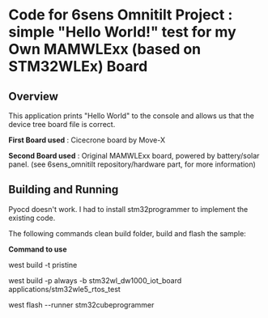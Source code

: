 # Code for 6sens Omnitilt Project : simple "Hello World!" test for my Own MAMWLExx (based on STM32WLEx) Board

## Overview
This application prints "Hello World" to the console and allows us that the device tree board file is correct.

**First Board used** :  Cicecrone board by Move-X

**Second Board used** : Original MAMWLExx board, powered by battery/solar panel. (see 6sens_omnitilt repository/hardware part, for more information)

## Building and Running
Pyocd doesn't work. I had to install stm32programmer to implement the existing code.

The following commands clean build folder, build and flash the sample:

**Command to use**

west build -t pristine

west build -p always -b stm32wl_dw1000_iot_board applications/stm32wle5_rtos_test

west flash --runner stm32cubeprogrammer